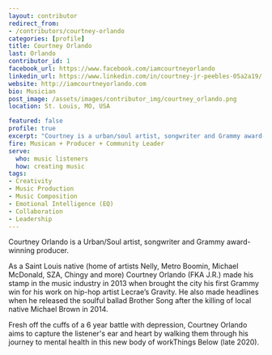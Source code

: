 ```yaml
---
layout: contributor
redirect_from:
- /contributors/courtney-orlando
categories: [profile]
title: Courtney Orlando
last: Orlando
contributor_id: 1
facebook_url: https://www.facebook.com/iamcourtneyorlando
linkedin_url: https://www.linkedin.com/in/courtney-jr-peebles-05a2a19/
website: http://iamcourtneyorlando.com
bio: Musician
post_image: /assets/images/contributor_img/courtney_orlando.png
location: St. Louis, MO, USA

featured: false
profile: true
excerpt: "Courtney is a urban/soul artist, songwriter and Grammy award-winning producer. Career Path: Musican + Producer + Community Leader"
fire: Musican + Producer + Community Leader
serve:
  who: music listeners
  how: creating music
tags:
- Creativity
- Music Production
- Music Composition
- Emotional Intelligence (EQ)
- Collaboration
- Leadership
---
```

Courtney Orlando is a Urban/Soul artist, songwriter and Grammy award-winning producer.

As a Saint Louis native (home of artists Nelly, Metro Boomin, Michael McDonald, SZA, Chingy and more) Courtney Orlando (FKA J.R.) made his stamp in the music industry in 2013 when brought the city his first Grammy win for his work on hip-hop artist Lecrae’s Gravity. He also made headlines when he released the soulful ballad Brother Song after the killing of local native Michael Brown in 2014.
 
Fresh off the cuffs of a 6 year battle with depression, Courtney Orlando aims to capture the listener's ear and heart by walking them through his journey to mental health in this new body of workThings Below (late 2020).